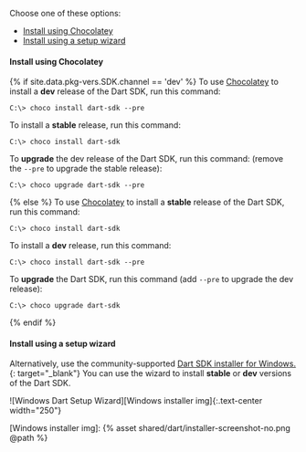 Choose one of these options:

* [Install using Chocolatey](#install-using-chocolatey)
* [Install using a setup wizard](#install-using-a-setup-wizard)

#### Install using Chocolatey

{% if site.data.pkg-vers.SDK.channel == 'dev' %}
To use [Chocolatey][] to install a **dev** release of the Dart SDK, run this
command:

```terminal
C:\> choco install dart-sdk --pre
```

To install a **stable** release, run this command:

```terminal
C:\> choco install dart-sdk
```

To **upgrade** the dev release of the Dart SDK, run this command:
(remove the `--pre` to upgrade the stable release):

```terminal
C:\> choco upgrade dart-sdk --pre
```
{% else %}
To use [Chocolatey][] to install a **stable** release of the Dart SDK, run this
command:

```terminal
C:\> choco install dart-sdk
```

To install a **dev** release, run this command:

```terminal
C:\> choco install dart-sdk --pre
```

To **upgrade** the Dart SDK, run this command
(add `--pre` to upgrade the dev release):

```terminal
C:\> choco upgrade dart-sdk
```
{% endif %}

#### Install using a setup wizard

Alternatively, use the community-supported
[Dart SDK installer for Windows.][Dart SDK installer for Windows]{: target="_blank"}
You can use the wizard to install **stable** or
**dev** versions of the Dart SDK.

![Windows Dart Setup Wizard][Windows installer img]{:.text-center width="250"}


[Chocolatey]: https://chocolatey.org
[Dart SDK installer for Windows]: http://www.gekorm.com/dart-windows
[Windows installer img]: {% asset shared/dart/installer-screenshot-no.png @path %}
